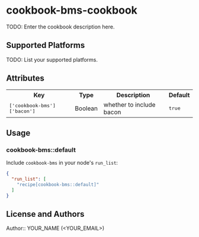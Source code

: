 # cookbook-bms-cookbook

TODO: Enter the cookbook description here.

## Supported Platforms

TODO: List your supported platforms.

## Attributes

<table>
  <tr>
    <th>Key</th>
    <th>Type</th>
    <th>Description</th>
    <th>Default</th>
  </tr>
  <tr>
    <td><tt>['cookbook-bms']['bacon']</tt></td>
    <td>Boolean</td>
    <td>whether to include bacon</td>
    <td><tt>true</tt></td>
  </tr>
</table>

## Usage

### cookbook-bms::default

Include `cookbook-bms` in your node's `run_list`:

```json
{
  "run_list": [
    "recipe[cookbook-bms::default]"
  ]
}
```

## License and Authors

Author:: YOUR_NAME (<YOUR_EMAIL>)
